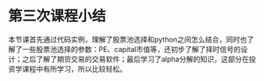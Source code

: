 # 第三次课程小结

本节课首先通过代码实例，理解了股票池选择和python之间怎么结合，同时也了解了一些股票池选择的参数：PE、capital市值等，还初步了解了择时信号的设计；之后了解了期货交易的交易软件；最后学习了alpha分解的知识，这部分在投资学课程中有所学习，所以比较轻松。

